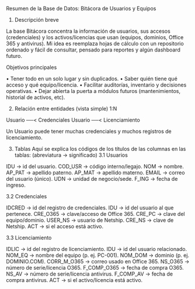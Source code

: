 Resumen de la Base de Datos: Bitácora de Usuarios y Equipos

1) Descripción breve

La base Bitácora concentra la información de usuarios, sus accesos (credenciales) y los activos/licencias que usan (equipos, dominios, Office 365 y antivirus). Mi idea es reemplaza hojas de cálculo con un repositorio ordenado y fácil de consultar, pensado para reportes y algún dashboard futuro.

Objetivos principales

•	Tener todo en un solo lugar y sin duplicados.
•	Saber quién tiene qué acceso y qué equipo/licencia.
•	Facilitar auditorías, inventario y decisiones operativas.
•	Dejar abierta la puerta a módulos futuros (mantenimientos, historial de activos, etc).

2) Relación entre entidades (vista simple) 1:N

Usuario ──< Credenciales
Usuario ──< Licenciamiento

Un Usuario puede tener muchas credenciales y muchos registros de licenciamiento.

3) Tablas 
Aquí se explica los códigos de los títulos de las columnas en las tablas: (abreviatura → significado)
3.1 Usuarios

IDU → id del usuario.
COD_USR → código interno/legajo.
NOM → nombre.
AP_PAT → apellido paterno.
AP_MAT → apellido materno.
EMAIL → correo del usuario (único).
UDN → unidad de negocio/sede.
F_ING → fecha de ingreso.

3.2 Credenciales

IDCRED → id del registro de credenciales.
IDU → id del usuario al que pertenece.
CRE_O365 → clave/acceso de Office 365.
CRE_PC → clave del equipo/dominio.
USER_NS → usuario de Netship.
CRE_NS → clave de Netship.
ACT → si el acceso está activo.

3.3 Licenciamiento

IDLIC → id del registro de licenciamiento.
IDU → id del usuario relacionado.
NOM_EQ → nombre del equipo (p. ej. PC-001).
NOM_DOM → dominio (p. ej. DOMINIO.COM).
CORR_M_O365 → correo usado en Office 365.
NS_O365 → número de serie/licencia O365.
F_COMP_O365 → fecha de compra O365.
NS_AV → número de serie/licencia antivirus.
F_COMP_AV → fecha de compra antivirus.
ACT → si el activo/licencia está activo.

